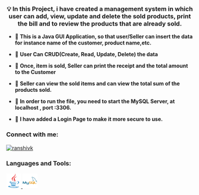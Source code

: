 <h3 align="center">💡 In this Project, i have created a management system in which user can add, view, update and delete the sold products, print the bill and to review the products that are already sold.</h3>

- 🔑 **This is a Java GUI Application, so that user/Seller can insert the data for instance name of the customer, product name,etc.**

- 🔑 **User Can CRUD(Create, Read, Update, Delete) the data**

- 🔑 **Once, item is sold, Seller can print the receipt and the total amount to the Customer**

- 🔑 **Seller can view the sold items and can view the total sum of the products sold.**

- 📝 **In order to run the file, you need to start the MySQL Server, at localhost , port :3306.**

- 🔑 **I have added a Login Page to make it more secure to use.**

<h3 align="left">Connect with me:</h3>
<p align="left">
<a href="https://twitter.com/ranshivk" target="blank"><img align="center" src="https://raw.githubusercontent.com/rahuldkjain/github-profile-readme-generator/master/src/images/icons/Social/twitter.svg" alt="ranshivk" height="30" width="40" /></a>
</p>

<h3 align="left">Languages and Tools:</h3>
<p align="left"> <a href="https://www.java.com" target="_blank" rel="noreferrer"> <img src="https://raw.githubusercontent.com/devicons/devicon/master/icons/java/java-original.svg" alt="java" width="40" height="40"/> </a> <a href="https://www.mysql.com/" target="_blank" rel="noreferrer"> <img src="https://raw.githubusercontent.com/devicons/devicon/master/icons/mysql/mysql-original-wordmark.svg" alt="mysql" width="40" height="40"/> </a> </p>
